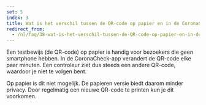 ```yaml
---
set: 5
index: 3
title: Wat is het verschil tussen de QR-code op papier en in de CoronaCheck-app?
redirect_from: 
  - /nl/faq/38-wat-is-het-verschil-tussen-de-QR-code-op-papier-en-in-de-CoronaCheck-app
---
```

Een testbewijs (de QR-code) op papier is handig voor bezoekers die geen smartphone hebben. In de CoronaCheck-app verandert de QR-code elke paar minuten. Een controleur ziet dus steeds een andere QR-code, waardoor je niet te volgen bent.

Op papier is dit niet mogelijk. De papieren versie biedt daarom minder privacy. Door regelmatig een nieuwe QR-code te printen kun je dit voorkomen. 
